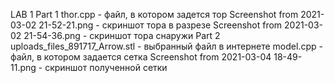 LAB 1
Part 1
thor.cpp - файл, в котором задется тор
Screenshot from 2021-03-02 21-52-21.png - скриншот тора в разрезе
Screenshot from 2021-03-02 21-54-36.png - скриншот тора снаружи
Part 2
uploads_files_891717_Arrow.stl - выбранный файл в интернете
model.cpp - файл, в котором задается сетка
Screenshot from 2021-03-04 18-49-11.png - скриншот полученной сетки
